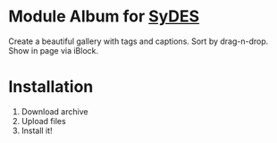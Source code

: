 # Module Album for [SyDES](https://github.com/artygrand/SyDES)

Create a beautiful gallery with tags and captions. Sort by drag-n-drop. Show in page via iBlock.

# Installation

1. Download archive
2. Upload files
3. Install it!

